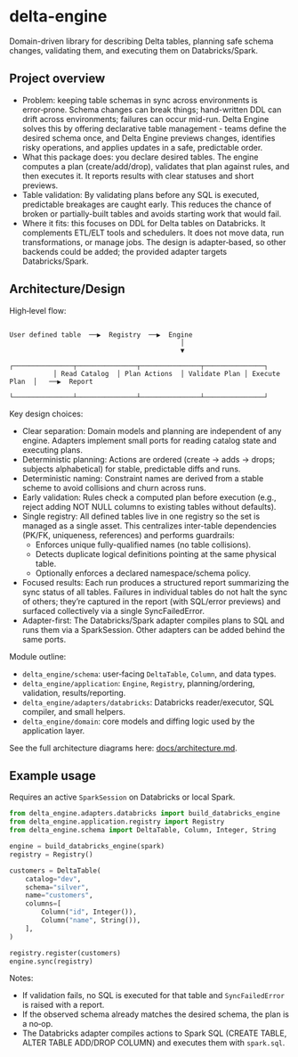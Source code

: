 # delta-engine

Domain-driven library for describing Delta tables, planning safe schema changes, validating them, and executing them on Databricks/Spark.

## Project overview

- Problem: keeping table schemas in sync across environments is error‑prone. Schema changes can break things; hand-written DDL can drift across environments; failures can occur mid-run. Delta Engine solves this by offering declarative table management - teams define the desired schema once, and Delta Engine previews changes, identifies risky operations, and applies updates in a safe, predictable order.
- What this package does: you declare desired tables. The engine computes a plan (create/add/drop), validates that plan against rules, and then executes it. It reports results with clear statuses and short previews.
- Table validation: By validating plans before any SQL is executed, predictable breakages are caught early. This reduces the chance of broken or partially-built tables and avoids starting work that would fail.
- Where it fits: this focuses on DDL for Delta tables on Databricks. It complements ETL/ELT tools and schedulers. It does not move data, run transformations, or manage jobs. The design is adapter‑based, so other backends could be added; the provided adapter targets Databricks/Spark.

## Architecture/Design

High‑level flow:

```
                                                      
User defined table  ──▶  Registry  ──▶  Engine
                                           │
                                           ▼          
           ┌───────────────┬───────────────┬───────────────┬───────────────┐
           │ Read Catalog  │ Plan Actions  │ Validate Plan │ Execute Plan  │   ──▶  Report
           └───────────────┴───────────────┴───────────────┴───────────────┘
```

Key design choices:
- Clear separation: Domain models and planning are independent of any engine. Adapters implement small ports for reading catalog state and executing plans.
- Deterministic planning: Actions are ordered (create → adds → drops; subjects alphabetical) for stable, predictable diffs and runs.
- Deterministic naming: Constraint names are derived from a stable scheme to avoid collisions and churn across runs.
- Early validation: Rules check a computed plan before execution (e.g., reject adding NOT NULL columns to existing tables without defaults).
- Single registry: All defined tables live in one registry so the set is managed as a single asset. This centralizes inter-table dependencies (PK/FK, uniqueness, references) and performs guardrails:
  - Enforces unique fully-qualified names (no table collisions).
  - Detects duplicate logical definitions pointing at the same physical table.
  - Optionally enforces a declared namespace/schema policy.
- Focused results: Each run produces a structured report summarizing the sync status of all tables. Failures in individual tables do not halt the sync of others; they’re captured in the report (with SQL/error previews) and surfaced collectively via a single SyncFailedError.
- Adapter-first: The Databricks/Spark adapter compiles plans to SQL and runs them via a SparkSession. Other adapters can be added behind the same ports.

Module outline:

- `delta_engine/schema`: user‑facing `DeltaTable`, `Column`, and data types.
- `delta_engine/application`: `Engine`, `Registry`, planning/ordering, validation, results/reporting.
- `delta_engine/adapters/databricks`: Databricks reader/executor, SQL compiler, and small helpers.
- `delta_engine/domain`: core models and diffing logic used by the application layer.

See the full architecture diagrams here: [docs/architecture.md](docs/architecture.md).

## Example usage

Requires an active `SparkSession` on Databricks or local Spark.

```python
from delta_engine.adapters.databricks import build_databricks_engine
from delta_engine.application.registry import Registry
from delta_engine.schema import DeltaTable, Column, Integer, String

engine = build_databricks_engine(spark)
registry = Registry()

customers = DeltaTable(
    catalog="dev",
    schema="silver",
    name="customers",
    columns=[
        Column("id", Integer()),
        Column("name", String()),
    ],
)

registry.register(customers)
engine.sync(registry)
```

Notes:

- If validation fails, no SQL is executed for that table and `SyncFailedError` is raised with a report.
- If the observed schema already matches the desired schema, the plan is a no‑op.
- The Databricks adapter compiles actions to Spark SQL (CREATE TABLE, ALTER TABLE ADD/DROP COLUMN) and executes them with `spark.sql`.

